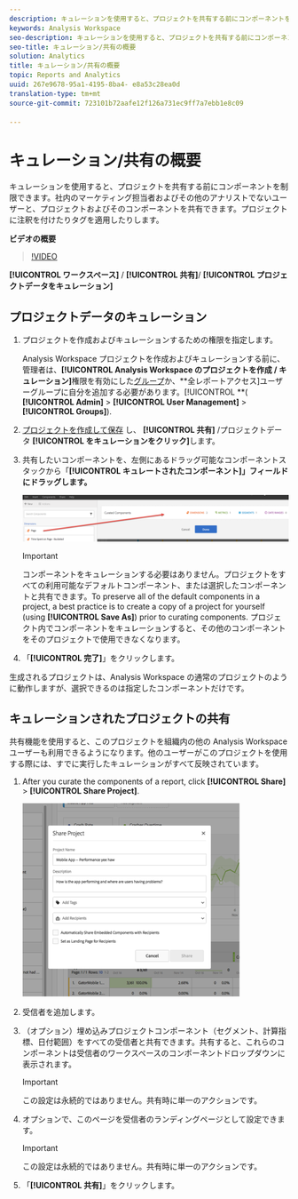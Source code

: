```yaml
---
description: キュレーションを使用すると、プロジェクトを共有する前にコンポーネントを制限できます。社内のマーケティング担当者およびその他のアナリストでないユーザーと、プロジェクトおよびそのコンポーネントを共有できます。プロジェクトに注釈を付けたりタグを適用したりします。
keywords: Analysis Workspace
seo-description: キュレーションを使用すると、プロジェクトを共有する前にコンポーネントを制限できます。社内のマーケティング担当者およびその他のアナリストでないユーザーと、プロジェクトおよびそのコンポーネントを共有できます。プロジェクトに注釈を付けたりタグを適用したりします。
seo-title: キュレーション/共有の概要
solution: Analytics
title: キュレーション/共有の概要
topic: Reports and Analytics
uuid: 267e9678-95a1-4195-8ba4- e8a53c28ea0d
translation-type: tm+mt
source-git-commit: 723101b72aafe12f126a731ec9ff7a7ebb1e8c09

---
```



# キュレーション/共有の概要

キュレーションを使用すると、プロジェクトを共有する前にコンポーネントを制限できます。社内のマーケティング担当者およびその他のアナリストでないユーザーと、プロジェクトおよびそのコンポーネントを共有できます。プロジェクトに注釈を付けたりタグを適用したりします。

**ビデオの概要**

>[!VIDEO](https://www.youtube.com/watch?v=LJJRskdmlOg&index=79&t=0s&list=PL2tCx83mn7GuNnQdYGOtlyCu0V5mEZ8sS)

**[!UICONTROL ワークスペース]** / **[!UICONTROL 共有]**/ **[!UICONTROL プロジェクトデータをキュレーション]**

## プロジェクトデータのキュレーション

1. プロジェクトを作成およびキュレーションするための権限を指定します。

   Analysis Workspace プロジェクトを作成およびキュレーションする前に、管理者は、**[!UICONTROL Analysis Workspace のプロジェクトを作成 / キュレーション]**&#x200B;権限を有効にした[グループ](https://marketing.adobe.com/resources/help/en_US/reference/?f=groups)か、**全レポートアクセス]ユーザーグループに自分を追加する必要があります。[!UICONTROL **( **[!UICONTROL Admin]** &gt; **[!UICONTROL User Management]** &gt; **[!UICONTROL Groups]**).

1. [プロジェクトを作成して保存](../../../analyze/analysis-workspace/build-workspace-project/t-freeform-project.md#task_C2C698ACC7954062A28E4784911E6CF2) し、 **[!UICONTROL 共有]** /プロジェクトデータ **[!UICONTROL をキュレーションをクリック]**&#x200B;します。
1. 共有したいコンポーネントを、左側にあるドラッグ可能なコンポーネントスタックから「**[!UICONTROL キュレートされたコンポーネント]」フィールドにドラッグします。**

   ![](assets/curated-components.png)

   >[!IMPORTANT]
   >
   >コンポーネントをキュレーションする必要はありません。プロジェクトをすべての利用可能なデフォルトコンポーネント、または選択したコンポーネントと共有できます。To preserve all of the default components in a project, a best practice is to create a copy of a project for yourself (using **[!UICONTROL Save As]**) prior to curating components. プロジェクト内でコンポーネントをキュレーションすると、その他のコンポーネントをそのプロジェクトで使用できなくなります。

1. 「**[!UICONTROL 完了]**」をクリックします。

生成されるプロジェクトは、Analysis Workspace の通常のプロジェクトのように動作しますが、選択できるのは指定したコンポーネントだけです。

## キュレーションされたプロジェクトの共有

共有機能を使用すると、このプロジェクトを組織内の他の Analysis Workspace ユーザーも利用できるようになります。他のユーザーがこのプロジェクトを使用する際には、すでに実行したキュレーションがすべて反映されています。

1. After you curate the components of a report, click **[!UICONTROL Share]** &gt; **[!UICONTROL Share Project]**.

   ![](assets/share_component.png)

1. 受信者を追加します。
1. （オプション）埋め込みプロジェクトコンポーネント（セグメント、計算指標、日付範囲）をすべての受信者と共有できます。共有すると、これらのコンポーネントは受信者のワークスペースのコンポーネントドロップダウンに表示されます。

   >[!IMPORTANT]
   >
   >この設定は永続的ではありません。共有時に単一のアクションです。

1. オプションで、このページを受信者のランディングページとして設定できます。

   >[!IMPORTANT]
   >
   >この設定は永続的ではありません。共有時に単一のアクションです。

1. 「**[!UICONTROL 共有]**」をクリックします。

<!-- 

<p> <b>Annotate and tag a project</b> </p> 
<p>An alternative way to collaborate on a project is to use the Information panel. This panel will be re-introduced in an upcoming release. </p> 
<p> </p> 
<ul id="ul_EFD045FD9F3B4BF8A70637B00EE0BC9C"> 
 <li id="li_EC6C5EAF9C234E76BDA7FF0226B82083">Tag reports for sharing. </li> 
 <li id="li_CF6A438C55F847F8890F8CB674CAA4F7">Specify the recipient (filter by permission group or user name), the storage folder. In-product notifications let users know that they have a shared report waiting. </li> 
 <li id="li_C8E088DA43024277908705CB0F3A142A">Write messages or report descriptions for recipients. </li> 
 <li id="li_342EB4758C344B859757E23691068FA3"> Select the dimensions, metrics, and segments to recommend to a non-analyst colleague, who can view the report you are curating and sharing. Curating the component gives the recipient access to those components, based on their permission settings. </li> 
 <li id="li_6487500F9315481599B7F3897998879F"> Add suggested items to a previously configured report. These new items exist as recommended selectable options. </li> 
</ul>

 -->

